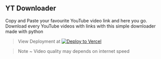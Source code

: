 ## YT Downloader
Copy and Paste your favourite YouTube video link and here you go. Download every YouTube videos with links with this simple downloader made with python

> View Deployment at [![Deploy to Vercel](https://vercel.com/button)](https://yt-downloader-ease.vercel.com)



> Note ~ Video quality may depends on internet speed
